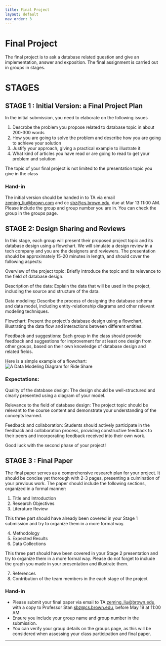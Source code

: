 ```yaml
---
title: Final Project
layout: default
nav_order: 3
---
```

# Final Project

The final project is to ask a database related question and give an implementation, answer and exposition. The final assignment is carried out in groups in stages.

# STAGES

## STAGE 1 : Initial Version: a Final Project Plan

In the initial submission, you need to elaborate on the following issues
1. Descrobe the problem you propose related to database topic in about 200-300 words
2. How you are going to solve the problem and describe how you are going to achieve your solution
3. Justify your approach, giving a practical example to illustrate it
4. What kind of articles you have read or are going to read to get your problem and solution

The topic of your final project is not limited to the presentation topic you give in the class

### Hand-in

The initial version should be handed in to TA via email zeming_liu@brown.com and cc sbz@cs.brown.edu, due at Mar 13 11:00 AM. Please include the group and group number you are in. You can check the group in the groups page.

## STAGE 2: Design Sharing and Reviews

In this stage, each group will present their proposed project topic and its database design using a flowchart. We will simulate a design review in a tech company and you are the designers and reviewers. The presentation should be approximately 15-20 minutes in length, and should cover the following aspects:

Overview of the project topic: Briefly introduce the topic and its relevance to the field of database design.

Description of the data: Explain the data that will be used in the project, including the source and structure of the data.

Data modeling: Describe the process of designing the database schema and data model, including entity-relationship diagrams and other relevant modeling techniques.

Flowchart: Present the project's database design using a flowchart, illustrating the data flow and interactions between different entities.

Feedback and suggestions: Each group in the class should provide feedback and suggestions for improvement for at least one design from other groups, based on their own knowledge of database design and related fields.

Here is a simple example of a flowchart:
![A Data Modeling Diagram for Ride Share](https://www.researchgate.net/publication/320377527/figure/fig1/AS:549342786187264@1507984934707/Data-flow-diagram-for-ridesharing_W640.jpg)

### Expectations:

Quality of the database design: The design should be well-structured and clearly presented using a diagram of your model.

Relevance to the field of database design: The project topic should be relevant to the course content and demonstrate your understanding of the concepts learned.

Feedback and collaboration: Students should actively participate in the feedback and collaboration process, providing constructive feedback to their peers and incorporating feedback received into their own work.

Good luck with the second phase of your project!


## STAGE 3 : Final Paper

The final paper serves as a comprehensive research plan for your project. It should be concise yet thorough with 2-3 pages, presenting a culmination of your previous work. The paper should include the following sections, organized in a formal manner:

1. Title and Introduction
2. Research Objectives
3. Literature Review

This three part should have already been covered in your Stage 1 submission and try to organize them in a more formal way.

4. Methodology
5. Expected Results
6. Data Collections

This three part should have been covered in your Stage 2 presentation and try to organize them in a more formal way. Please do not forget to include the graph you made in your presentation and illustrate them.

7. References
8. Contribution of the team members in the each stage of the project

### Hand-in
* Please submit your final paper via email to TA zeming_liu@brown.edu, with a copy to Professor Stan sbz@cs.brown.edu, before May 19 at 11:00 AM.
* Ensure you include your group name and group number in the submission.
* You can verify your group details on the groups page, as this will be considered when assessing your class participation and final paper.






---